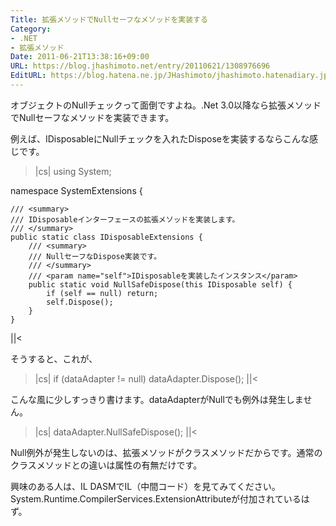 ```yaml
---
Title: 拡張メソッドでNullセーフなメソッドを実装する
Category:
- .NET
- 拡張メソッド
Date: 2011-06-21T13:38:16+09:00
URL: https://blog.jhashimoto.net/entry/20110621/1308976696
EditURL: https://blog.hatena.ne.jp/JHashimoto/jhashimoto.hatenadiary.jp/atom/entry/12921228815717257589
---
```



オブジェクトのNullチェックって面倒ですよね。.Net 3.0以降なら拡張メソッドでNullセーフなメソッドを実装できます。

例えば、IDisposableにNullチェックを入れたDisposeを実装するならこんな感じです。

>|cs|
using System;

namespace SystemExtensions {

    /// <summary>
    /// IDisposableインターフェースの拡張メソッドを実装します。
    /// </summary>
    public static class IDisposableExtensions {
        /// <summary>
        /// NullセーフなDispose実装です。
        /// </summary>
        /// <param name="self">IDisposableを実装したインスタンス</param>
        public static void NullSafeDispose(this IDisposable self) {
            if (self == null) return;
            self.Dispose();
        }
    }
||<

そうすると、これが、
>|cs|
if (dataAdapter != null) dataAdapter.Dispose();
||<

こんな風に少しすっきり書けます。dataAdapterがNullでも例外は発生しません。
>|cs|
dataAdapter.NullSafeDispose();
||<

Null例外が発生しないのは、拡張メソッドがクラスメソッドだからです。通常のクラスメソッドとの違いは属性の有無だけです。

興味のある人は、IL DASMでIL（中間コード）を見てみてください。System.Runtime.CompilerServices.ExtensionAttributeが付加されているはず。
